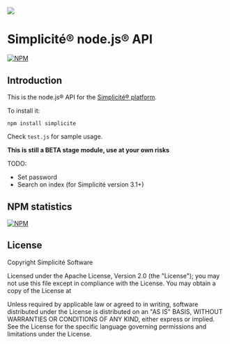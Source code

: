 ![](http://www.simplicitesoftware.com/logos/logo250.png)
---

Simplicit&eacute;&reg; node.js&reg; API
=======================================

[![NPM](https://nodei.co/npm/simplicite.png?downloads=true&downloadRank=true)](https://nodei.co/npm/simplicite/) 

Introduction
------------

This is the node.js&reg; API for the [Simplicit&eacute;&reg; platform](http://www.simplicitesoftware.com).

To install it:

	npm install simplicite

Check `test.js` for sample usage.

**This is still a __BETA__ stage module, use at your own risks**

TODO:

- Set password
- Search on index (for Simplicité version 3.1+)

NPM statistics
--------------

[![NPM](https://nodei.co/npm-dl/simplicite.png?months=6&height=3)](https://nodei.co/npm/simplicite)

License
-------

Copyright Simplicit&eacute; Software

Licensed under the Apache License, Version 2.0 (the "License");
you may not use this file except in compliance with the License.
You may obtain a copy of the License at

[](http://www.apache.org/licenses/LICENSE-2.0)

Unless required by applicable law or agreed to in writing, software
distributed under the License is distributed on an "AS IS" BASIS,
WITHOUT WARRANTIES OR CONDITIONS OF ANY KIND, either express or implied.
See the License for the specific language governing permissions and
limitations under the License.
